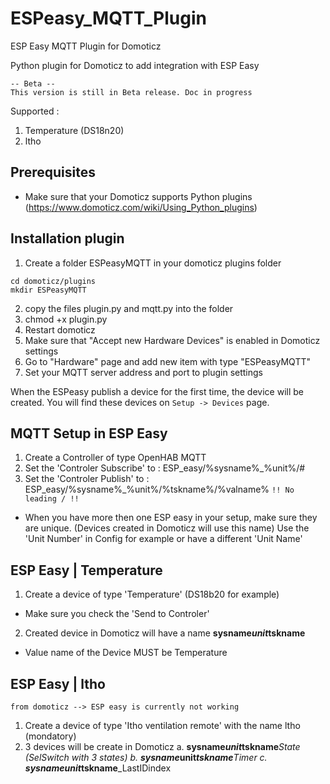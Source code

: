 # ESPeasy_MQTT_Plugin
ESP Easy MQTT Plugin for Domoticz

Python plugin for Domoticz to add integration with ESP Easy 

```
-- Beta -- 
This version is still in Beta release. Doc in progress
```
Supported :
1) Temperature (DS18n20)
2) ltho 

## Prerequisites

- Make sure that your Domoticz supports Python plugins (https://www.domoticz.com/wiki/Using_Python_plugins)

## Installation plugin

1. Create a folder ESPeasyMQTT in your domoticz plugins folder
```
cd domoticz/plugins
mkdir ESPeasyMQTT
```
2. copy the files plugin.py and mqtt.py into the folder
3. chmod +x plugin.py
4. Restart domoticz
5. Make sure that "Accept new Hardware Devices" is enabled in Domoticz settings
6. Go to "Hardware" page and add new item with type "ESPeasyMQTT"
5. Set your MQTT server address and port to plugin settings

When the ESPeasy publish a device for the first time, the device will be created. You will find these devices on `Setup -> Devices` page.

## MQTT Setup in ESP Easy

1. Create a Controller of type OpenHAB MQTT
2. Set the 'Controler Subscribe' to : ESP_easy/%sysname%_%unit%/#
3. Set the 'Controler Publish' to : ESP_easy/%sysname%_%unit%/%tskname%/%valname%
```!! No leading / !!```
* When you have more then one ESP easy in your setup, make sure they are unique. (Devices created in Domoticz will use this name)
Use the 'Unit Number' in Config for example or have a different 'Unit Name' 

## ESP Easy | Temperature

1. Create a device of type 'Temperature' (DS18b20 for example)
* Make sure you check the 'Send to Controler' 
2. Created device in Domoticz will have a name **sysname**_**unit**_**tskname**
* Value name of the Device MUST be Temperature

## ESP Easy | ltho
```from domoticz --> ESP easy is currently not working```

1. Create a device of type 'Itho ventilation remote' with the name ltho (mondatory)
2. 3 devices will be create in Domoticz
  a. **sysname**_**unit**_**tskname**_State (SelSwitch with 3 states)
  b. **sysname**_**unit**_**tskname**_Timer
  c. **sysname**_**unit**_**tskname**_LastIDindex
  
